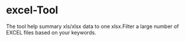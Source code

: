 # excel-Tool
The tool help summary xls/xlsx data to one xlsx.Filter a large number of EXCEL files based on your keywords.
